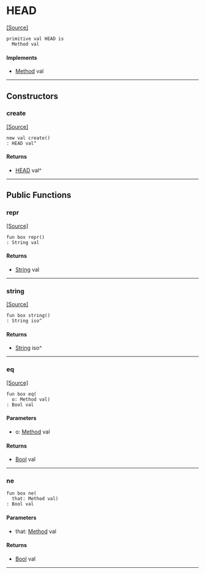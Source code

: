 # HEAD
<span class="source-link">[[Source]](src/server/method.md#L26)</span>
```pony
primitive val HEAD is
  Method val
```

#### Implements

* [Method](server-Method.md) val

---

## Constructors

### create
<span class="source-link">[[Source]](src/server/method.md#L26)</span>


```pony
new val create()
: HEAD val^
```

#### Returns

* [HEAD](server-HEAD.md) val^

---

## Public Functions

### repr
<span class="source-link">[[Source]](src/server/method.md#L27)</span>


```pony
fun box repr()
: String val
```

#### Returns

* [String](builtin-String.md) val

---

### string
<span class="source-link">[[Source]](src/server/method.md#L28)</span>


```pony
fun box string()
: String iso^
```

#### Returns

* [String](builtin-String.md) iso^

---

### eq
<span class="source-link">[[Source]](src/server/method.md#L29)</span>


```pony
fun box eq(
  o: Method val)
: Bool val
```
#### Parameters

*   o: [Method](server-Method.md) val

#### Returns

* [Bool](builtin-Bool.md) val

---

### ne



```pony
fun box ne(
  that: Method val)
: Bool val
```
#### Parameters

*   that: [Method](server-Method.md) val

#### Returns

* [Bool](builtin-Bool.md) val

---


